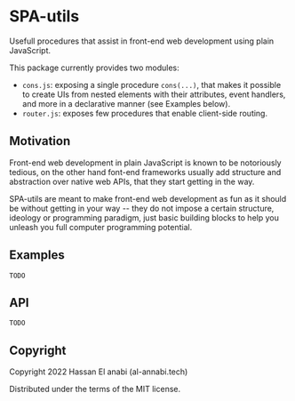 # SPA-utils

Usefull procedures that assist in front-end web development using plain JavaScript.

This package currently provides two modules:
* `cons.js`: exposing a single procedure `cons(...)`, that makes it possible to create UIs from nested elements with their attributes, event handlers, and more in a declarative manner (see Examples below).
* `router.js`: exposes few procedures that enable client-side routing.

## Motivation

Front-end web development in plain JavaScript is known to be notoriously tedious, on the other hand font-end frameworks usually add structure and abstraction over native web APIs, that they start getting in the way.

SPA-utils are meant to make front-end web development as fun as it should be without getting in your way -- they do not impose a certain structure, ideology or programming paradigm, just basic building blocks to help you unleash you full computer programming potential.

## Examples

`TODO`

## API

`TODO`

## Copyright

Copyright 2022 Hassan El anabi (al-annabi.tech)

Distributed under the terms of the MIT license.
